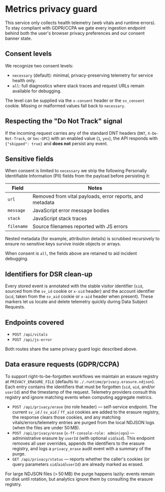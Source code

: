 # Metrics privacy guard

This service only collects health telemetry (web vitals and runtime errors). To stay compliant with GDPR/CCPA we gate every ingestion endpoint behind both the user's browser privacy preferences and our consent banner state.

## Consent levels

We recognize two consent levels:

- `necessary` (default): minimal, privacy-preserving telemetry for service health only.
- `all`: full diagnostics where stack traces and request URLs remain available for debugging.

The level can be supplied via the `x-consent` header or the `sv_consent` cookie. Missing or malformed values fall back to `necessary`.

## Respecting the "Do Not Track" signal

If the incoming request carries any of the standard DNT headers (`DNT`, `X-Do-Not-Track`, or `Sec-GPC`) with an enabled value (`1`, `yes`), the API responds with `{"skipped": true}` and **does not** persist any event.

## Sensitive fields

When consent is limited to `necessary` we strip the following Personally Identifiable Information (PII) fields from the payload before persisting it:

| Field      | Notes                                                    |
| ---------- | -------------------------------------------------------- |
| `url`      | Removed from vital payloads, error reports, and metadata |
| `message`  | JavaScript error message bodies                          |
| `stack`    | JavaScript stack traces                                  |
| `filename` | Source filenames reported with JS errors                 |

Nested metadata (for example, attribution details) is scrubbed recursively to ensure no sensitive keys survive inside objects or arrays.

When consent is `all`, the fields above are retained to aid incident debugging.

## Identifiers for DSR clean-up

Every stored event is annotated with the stable visitor identifier (`sid`, sourced from the `sv_id` cookie or `x-sid` header) and the account identifier (`aid`, taken from the `sv_aid` cookie or `x-aid` header when present). These markers let us locate and delete telemetry quickly during Data Subject Requests.

## Endpoints covered

- `POST /api/vitals`
- `POST /api/js-error`

Both routes share the same privacy guard logic described above.

## Data erasure requests (GDPR/CCPA)

To support right-to-be-forgotten workflows we maintain an erasure registry at `PRIVACY_ERASURE_FILE` (defaults to
`./.runtime/privacy.erasure.ndjson`). Each entry contains the identifiers that must be forgotten (`sid`, `aid`, and/or `userId`) and
the timestamp of the request. Telemetry providers consult this registry and ignore matching events when computing aggregate
metrics.

- `POST /api/privacy/erase` (no role header) — self-service endpoint. The current `sv_id` / `sv_aid` / `ff_aid` cookies are added to
  the erasure registry, the response clears those cookies, and any matching vitals/errors/telemetry entries are purged from the
  local NDJSON logs (when the files are under 50 MB).
- `POST /api/privacy/erase` (`x-ff-console-role: admin|ops`) — administrative erasure by `userId` (with optional `sid`/`aid`). This
  endpoint removes all user overrides, appends the identifiers to the erasure registry, and logs a `privacy_erase` audit event with
  a summary of the purge.
- `GET /api/privacy/status` — reports whether the caller's cookies (or query parameters `sid`/`aid`/`userId`) are already marked as
  erased.

For large NDJSON files (> 50 MB) the purge happens lazily: events remain on disk until rotation, but analytics ignore them by
consulting the erasure registry.
